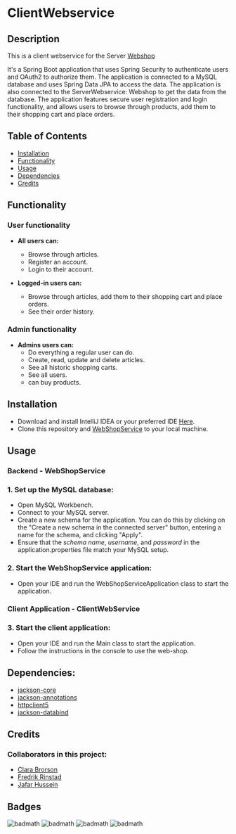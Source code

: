# ClientWebservice

## Description

This is a client webservice for the Server [Webshop](https://github.com/clarabrorson/WebShopService)
 
It's a Spring Boot application that uses Spring Security to authenticate users and OAuth2 to authorize them. 
The application is connected to a MySQL database and uses Spring Data JPA to access the data. The application is also connected to the ServerWebservice: Webshop to get the data from the database.
The application features secure user registration and login functionality, and allows users to browse through products, add them to their shopping cart and place orders.


## Table of Contents

- [Installation](#installation)
- [Functionality](#functionality)
- [Usage](#usage)
- [Dependencies](#dependencies)
- [Credits](#credits)


## Functionality
### User functionality
- **All users can:**
  - Browse through articles.
  - Register an account.
  - Login to their account.
  
- **Logged-in users can:**
  - Browse through articles, add them to their shopping cart and place orders.
  - See their order history.
  

### Admin functionality
- **Admins users can:** 
  - Do everything a regular user can do.
  - Create, read, update and delete articles.
  - See all historic shopping carts.
  - See all users.
  - can buy products.
  
## Installation

+ Download and install IntelliJ IDEA or your preferred IDE [Here](https://www.jetbrains.com/idea/download/?section=windows).
+ Clone this repository and [WebShopService](https://github.com/clarabrorson/WebShopService)
to your local machine.

## Usage

### Backend - WebShopService
### 1. Set up the MySQL database:
- Open MySQL Workbench.
- Connect to your MySQL server.
- Create a new schema for the application. You can do this by clicking on the "Create a new schema in the connected server" button, entering a name for the schema, and clicking "Apply".
- Ensure that the *schema name*, *username*, and *password* in the application.properties file match your MySQL setup.

### 2. Start the WebShopService application:
- Open your IDE and run the WebShopServiceApplication class to start the application.
  
### Client Application - ClientWebService
### 3. Start the client application:
- Open your IDE and run the Main class to start the application.
- Follow the instructions in the console to use the web-shop.


## Dependencies:

- [jackson-core](https://mvnrepository.com/artifact/com.fasterxml.jackson.core/jackson-core)
- [jackson-annotations](https://mvnrepository.com/artifact/com.fasterxml.jackson.core/jackson-annotations)
- [httpclient5](https://mvnrepository.com/artifact/org.apache.httpcomponents.client5/httpclient5)
- [jackson-databind](https://mvnrepository.com/artifact/com.fasterxml.jackson.core/jackson-databind)


## Credits

### Collaborators in this project:
* [Clara Brorson](https://github.com/clarabrorson)
* [Fredrik Rinstad](https://github.com/Fringston)
* [Jafar Hussein](https://github.com/Jafar-Hussein)

## Badges
![badmath](https://img.shields.io/badge/JWT-000000?style=for-the-badge&logo=JSON%20web%20tokens&logoColor=white)
![badmath](https://img.shields.io/badge/apache_maven-C71A36?style=for-the-badge&logo=apachemaven&logoColor=white)
![badmath](https://img.shields.io/badge/Spring_Boot-F2F4F9?style=for-the-badge&logo=spring-boot)
![badmath](https://img.shields.io/badge/IntelliJ_IDEA-000000.svg?style=for-the-badge&logo=intellij-idea&logoColor=white)

